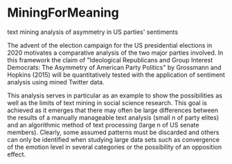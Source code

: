 # MiningForMeaning
text mining analysis of asymmetry in US parties' sentiments

The advent of the election campaign for the US presidential elections in 2020 motivates a comparative analysis of the two major parties involved. In this framework the claim of "Ideological Republicans and Group Interest Democrats: The Asymmetry of American Party Politics" by Grossmann and Hopkins (2015) will be quantitatively tested with the application of sentiment analysis using mined Twitter data. 

This analysis serves in particular as an example to show the possibilities as well as the limits of text mining in social science research. This goal is achieved as it emerges that there may often be large differences between the results of a manually manageable text analysis (small n of party elites) and an algorithmic method of text processing (large n of US senate members). Clearly, some assumed patterns must be discarded and others can only be identified when studying large data sets such as convergence of the emotion level in several categories or the possibility of an opposition effect.

